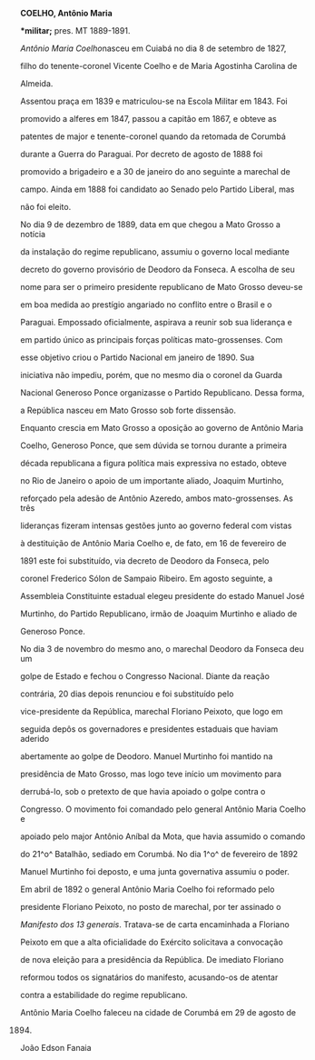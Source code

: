 **COELHO, Antônio Maria**



**\***militar**;** pres. MT 1889-1891.



*Antônio Maria Coelho*nasceu em Cuiabá no dia 8 de setembro de 1827,

filho do tenente-coronel Vicente Coelho e de Maria Agostinha Carolina de

Almeida.



Assentou praça em 1839 e matriculou-se na Escola Militar em 1843. Foi

promovido a alferes em 1847, passou a capitão em 1867, e obteve as

patentes de major e tenente-coronel quando da retomada de Corumbá

durante a Guerra do Paraguai. Por decreto de agosto de 1888 foi

promovido a brigadeiro e a 30 de janeiro do ano seguinte a marechal de

campo. Ainda em 1888 foi candidato ao Senado pelo Partido Liberal, mas

não foi eleito.



No dia 9 de dezembro de 1889, data em que chegou a Mato Grosso a notícia

da instalação do regime republicano, assumiu o governo local mediante

decreto do governo provisório de Deodoro da Fonseca. A escolha de seu

nome para ser o primeiro presidente republicano de Mato Grosso deveu-se

em boa medida ao prestígio angariado no conflito entre o Brasil e o

Paraguai. Empossado oficialmente, aspirava a reunir sob sua liderança e

em partido único as principais forças políticas mato-grossenses. Com

esse objetivo criou o Partido Nacional em janeiro de 1890. Sua

iniciativa não impediu, porém, que no mesmo dia o coronel da Guarda

Nacional Generoso Ponce organizasse o Partido Republicano. Dessa forma,

a República nasceu em Mato Grosso sob forte dissensão.



Enquanto crescia em Mato Grosso a oposição ao governo de Antônio Maria

Coelho, Generoso Ponce, que sem dúvida se tornou durante a primeira

década republicana a figura política mais expressiva no estado, obteve

no Rio de Janeiro o apoio de um importante aliado, Joaquim Murtinho,

reforçado pela adesão de Antônio Azeredo, ambos mato-grossenses. As três

lideranças fizeram intensas gestões junto ao governo federal com vistas

à destituição de Antônio Maria Coelho e, de fato, em 16 de fevereiro de

1891 este foi substituído, via decreto de Deodoro da Fonseca, pelo

coronel Frederico Sólon de Sampaio Ribeiro. Em agosto seguinte, a

Assembleia Constituinte estadual elegeu presidente do estado Manuel José

Murtinho, do Partido Republicano, irmão de Joaquim Murtinho e aliado de

Generoso Ponce.



No dia 3 de novembro do mesmo ano, o marechal Deodoro da Fonseca deu um

golpe de Estado e fechou o Congresso Nacional. Diante da reação

contrária, 20 dias depois renunciou e foi substituído pelo

vice-presidente da República, marechal Floriano Peixoto, que logo em

seguida depôs os governadores e presidentes estaduais que haviam aderido

abertamente ao golpe de Deodoro. Manuel Murtinho foi mantido na

presidência de Mato Grosso, mas logo teve início um movimento para

derrubá-lo, sob o pretexto de que havia apoiado o golpe contra o

Congresso. O movimento foi comandado pelo general Antônio Maria Coelho e

apoiado pelo major Antônio Aníbal da Mota, que havia assumido o comando

do 21^o^ Batalhão, sediado em Corumbá. No dia 1^o^ de fevereiro de 1892

Manuel Murtinho foi deposto, e uma junta governativa assumiu o poder.



Em abril de 1892 o general Antônio Maria Coelho foi reformado pelo

presidente Floriano Peixoto, no posto de marechal, por ter assinado o

*Manifesto dos 13 generais*. Tratava-se de carta encaminhada a Floriano

Peixoto em que a alta oficialidade do Exército solicitava a convocação

de nova eleição para a presidência da República. De imediato Floriano

reformou todos os signatários do manifesto, acusando-os de atentar

contra a estabilidade do regime republicano.



Antônio Maria Coelho faleceu na cidade de Corumbá em 29 de agosto de

1894.



João Edson Fanaia



